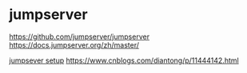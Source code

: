 # jumpserver
https://github.com/jumpserver/jumpserver  
https://docs.jumpserver.org/zh/master/


[jumpsever setup](https://www.cnblogs.com/kingle-study/p/9710704.html)
https://www.cnblogs.com/diantong/p/11444142.html